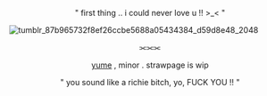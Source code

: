 

<p align="center">" first thing .. i could never love u !! >_< "</p>


  ![tumblr_87b965732f8ef26ccbe5688a05434384_d59d8e48_2048](https://files.catbox.moe/yeor8a.png)
<p align="center">⫘⫘⫘</p>

<p align="center"><ins>yume</ins> , minor . strawpage is wip </p> 




<p align="center">" you sound like a richie bitch, yo, FUCK YOU !! "</p>
